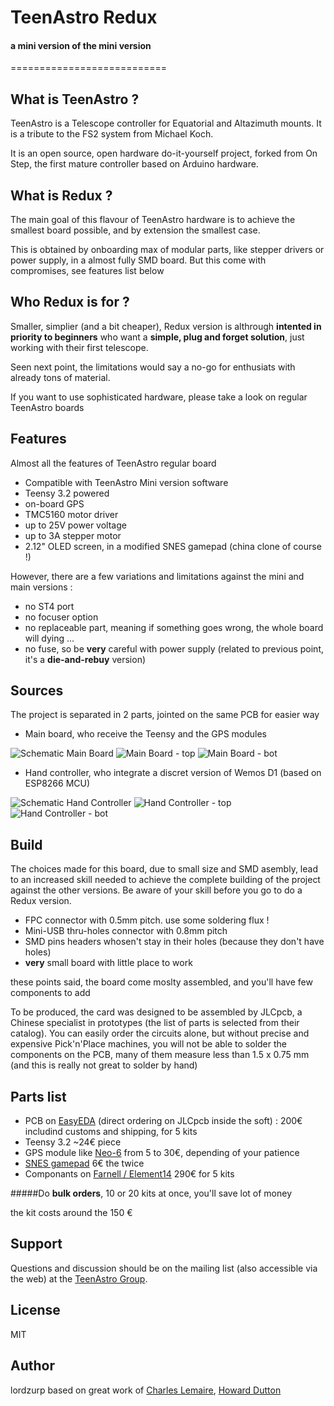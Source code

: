 # TeenAstro Redux
#### a mini version of the mini version
===========================

## What is TeenAstro ?
TeenAstro is a Telescope controller for Equatorial and Altazimuth mounts.
It is a tribute to the FS2 system from Michael Koch.

It is an open source, open hardware do-it-yourself project, forked from On Step, the first mature controller based on Arduino hardware.

## What is Redux ?
The main goal of this flavour of TeenAstro hardware is to achieve the smallest board possible, and by extension the smallest case.

This is obtained by onboarding max of modular parts, like stepper drivers or power supply, in a almost fully SMD board. But this come with compromises, see features list below

## Who Redux is for ?
Smaller, simplier (and a bit cheaper), Redux version is althrough **intented in priority to beginners** who want a **simple, plug and forget solution**, just working with their first telescope.

Seen next point, the limitations would say a no-go for enthusiats with already tons of material.

If you want to use sophisticated hardware, please take a look on regular TeenAstro boards

## Features
Almost all the features of TeenAstro regular board

* Compatible with TeenAstro Mini version software
* Teensy 3.2 powered
* on-board GPS
* TMC5160 motor driver
* up to 25V power voltage
* up to 3A stepper motor
* 2.12" OLED screen, in a modified SNES gamepad (china clone of course !) 

However, there are a few variations and limitations against the mini and main versions :

* no ST4 port
* no focuser option
* no replaceable part, meaning if something goes wrong, the whole board will dying ...
* no fuse, so be **very** careful with power supply (related to previous point, it's a **die-and-rebuy** version)

## Sources

The project is separated in 2 parts, jointed on the same PCB for easier way

* Main board, who receive the Teensy and the GPS modules

![Schematic Main Board](/Schematics/Main_board.png)
![Main Board - top](/PCB/Main_board-top.png)
![Main Board - bot](/PCB/Main_board-bot.png)

* Hand controller, who integrate a discret version of Wemos D1 (based on ESP8266 MCU)

![Schematic Hand Controller](/Schematics/Hand_controller.png)
![Hand Controller - top](/PCB/Hand_controller-top_.png)
![Hand Controller - bot](/PCB/Hand_controller-bot_.png)


## Build
The choices made for this board, due to small size and SMD asembly, lead to an increased skill needed to achieve the complete building of the project against the other versions. Be aware of your skill before you go to do a Redux version.

* FPC connector with 0.5mm pitch. use some soldering flux !
* Mini-USB thru-holes connector with 0.8mm pitch
* SMD pins headers whosen't stay in their holes (because they don't have holes)
* **very** small board with little place to work

these points said, the board come moslty assembled, and you'll have few components to add

To be produced, the card was designed to be assembled by JLCpcb, a Chinese specialist in prototypes (the list of parts is selected from their catalog). You can easily order the circuits alone, but without precise and expensive Pick'n'Place machines, you will not be able to solder the components on the PCB, many of them measure less than 1.5 x 0.75 mm (and this is really not great  to solder by hand)

## Parts list

* PCB on [EasyEDA](https://easyeda.com/lordzurp/TeenAstro_Redux) (direct ordering on JLCpcb inside the soft) : 200€ includind customs and shipping, for 5 kits 
* Teensy 3.2 ~24€ piece
* GPS module like [Neo-6](https://www.ebay.fr/itm/GY-NEO6MV2-NEO-6M-GPS-Module-APM2-5-Flight-Control-w-IPX-interface-For-Arduino/273932103174?ssPageName=STRK%3AMEBIDX%3AIT&_trksid=p2057872.m2749.l2649) from 5 to 30€, depending of your patience
* [SNES gamepad](https://www.amazon.fr/dp/B07R91BTKZ/) 6€ the twice
* Componants on [Farnell / Element14](https://fr.farnell.com/webapp/wcs/stores/servlet/PFOrderCopy?orderId=vDW5TcPW5zSxy%2fe6zh5%2fCJKzbsLq7ImEPYU0hqMQlGM%3d_IBM_2&langId=-2&storeId=10160&catalogId=15001&URL=AjaxOrderItemDisplayView&ICID=TREML010-007) 290€ for 5 kits

#####Do **bulk orders**, 10 or 20 kits at once, you'll save lot of money

the kit costs around the 150 €

## Support
Questions and discussion should be on the mailing list (also accessible via the
web) at the [TeenAstro Group](https://groups.io/g/TeenAstro/wiki/Home).

## License
MIT

## Author
lordzurp
based on great work of [Charles Lemaire](https://github.com/charleslemaire0/TeenAstro), [Howard Dutton](http://www.stellarjourney.com)
